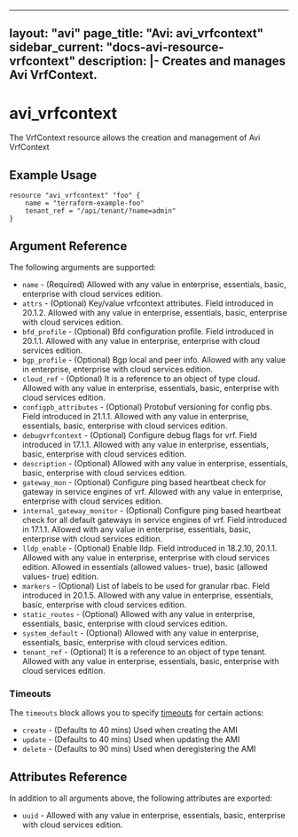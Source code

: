 <!--
    Copyright 2021 VMware, Inc.
    SPDX-License-Identifier: Mozilla Public License 2.0
-->
---
layout: "avi"
page_title: "Avi: avi_vrfcontext"
sidebar_current: "docs-avi-resource-vrfcontext"
description: |-
  Creates and manages Avi VrfContext.
---

# avi_vrfcontext

The VrfContext resource allows the creation and management of Avi VrfContext

## Example Usage

```hcl
resource "avi_vrfcontext" "foo" {
    name = "terraform-example-foo"
    tenant_ref = "/api/tenant/?name=admin"
}
```

## Argument Reference

The following arguments are supported:

* `name` - (Required) Allowed with any value in enterprise, essentials, basic, enterprise with cloud services edition.
* `attrs` - (Optional) Key/value vrfcontext attributes. Field introduced in 20.1.2. Allowed with any value in enterprise, essentials, basic, enterprise with cloud services edition.
* `bfd_profile` - (Optional) Bfd configuration profile. Field introduced in 20.1.1. Allowed with any value in enterprise, enterprise with cloud services edition.
* `bgp_profile` - (Optional) Bgp local and peer info. Allowed with any value in enterprise, enterprise with cloud services edition.
* `cloud_ref` - (Optional) It is a reference to an object of type cloud. Allowed with any value in enterprise, essentials, basic, enterprise with cloud services edition.
* `configpb_attributes` - (Optional) Protobuf versioning for config pbs. Field introduced in 21.1.1. Allowed with any value in enterprise, essentials, basic, enterprise with cloud services edition.
* `debugvrfcontext` - (Optional) Configure debug flags for vrf. Field introduced in 17.1.1. Allowed with any value in enterprise, essentials, basic, enterprise with cloud services edition.
* `description` - (Optional) Allowed with any value in enterprise, essentials, basic, enterprise with cloud services edition.
* `gateway_mon` - (Optional) Configure ping based heartbeat check for gateway in service engines of vrf. Allowed with any value in enterprise, enterprise with cloud services edition.
* `internal_gateway_monitor` - (Optional) Configure ping based heartbeat check for all default gateways in service engines of vrf. Field introduced in 17.1.1. Allowed with any value in enterprise, essentials, basic, enterprise with cloud services edition.
* `lldp_enable` - (Optional) Enable lldp. Field introduced in 18.2.10, 20.1.1. Allowed with any value in enterprise, enterprise with cloud services edition. Allowed in essentials (allowed values- true), basic (allowed values- true) edition.
* `markers` - (Optional) List of labels to be used for granular rbac. Field introduced in 20.1.5. Allowed with any value in enterprise, essentials, basic, enterprise with cloud services edition.
* `static_routes` - (Optional) Allowed with any value in enterprise, essentials, basic, enterprise with cloud services edition.
* `system_default` - (Optional) Allowed with any value in enterprise, essentials, basic, enterprise with cloud services edition.
* `tenant_ref` - (Optional) It is a reference to an object of type tenant. Allowed with any value in enterprise, essentials, basic, enterprise with cloud services edition.


### Timeouts

The `timeouts` block allows you to specify [timeouts](https://www.terraform.io/docs/configuration/resources.html#timeouts) for certain actions:

* `create` - (Defaults to 40 mins) Used when creating the AMI
* `update` - (Defaults to 40 mins) Used when updating the AMI
* `delete` - (Defaults to 90 mins) Used when deregistering the AMI

## Attributes Reference

In addition to all arguments above, the following attributes are exported:

* `uuid` -  Allowed with any value in enterprise, essentials, basic, enterprise with cloud services edition.

